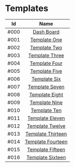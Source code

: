 # Templates


|  Id |  Name | 
| :--: | :--: |
| #000 | [Dash Board ](https://TTSE17.github.io/Templates/Dash%20Board/index.html)  |
| #001 | [Template One](https://TTSE17.github.io/Templates/Template%20One/Tempale_One.html)  |
| #002 | [Template Two](https://TTSE17.github.io/Templates/Template%20Two/Template_Two.html) |
| #003 | [Template Three](https://TTSE17.github.io/Templates/Template%20Three/Template_Three.html)  |
| #004 | [Template Four](https://TTSE17.github.io/Templates/Template%20Four/Template_Four.html)  |
| #005 | [Template Five](https://TTSE17.github.io/Templates/Template%20Five/Template_Five.html)  |
| #006 | [Template Six](https://TTSE17.github.io/Templates/Template%20Six/Template_Six.html)  |
| #007 | [Template Seven](https://TTSE17.github.io/Templates/Template%20Seven/Template_Seven.html)  |
| #008 | [Template Eight](https://TTSE17.github.io/Templates/Template_Eight/Template_Eight.html)  |
| #009 | [Template Nine](https://TTSE17.github.io/Templates/Template%20Nine/Template_Nine.html)  |
| #010 | [Template Ten](https://TTSE17.github.io/Templates/Template%20Ten/Template_Ten.html)  |
| #011 | [Template Eleven](https://TTSE17.github.io/Templates/Template%20Eleven/Template_Eleven.html)  |
| #012 | [Template Twelve](https://TTSE17.github.io/Templates/Template%20Twelve/Template_Twelve.html)  |
| #013 | [Template Thirteen](https://TTSE17.github.io/Templates/Template%20Thirteen/Template_Thirteen.html)  |
| #014 | [Template Fourteen](https://TTSE17.github.io/Templates/Template%20Fourteen/Template_Fourteen.html)  |
| #015 | [Template Fifteen](https://TTSE17.github.io/Templates/Template%20Fifteen/Template_Fifteen.html)  |
| #016 | [Template Sixteen](https://TTSE17.github.io/Templates/Template%20Sixteen/Template_Sixteen.html)  |
